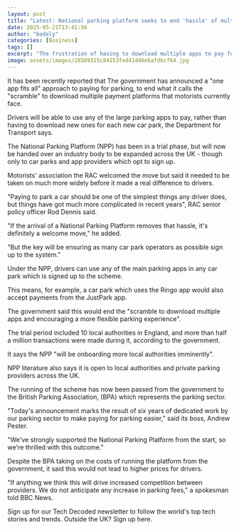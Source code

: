 ```yaml
---
layout: post
title: "Latest: National parking platform seeks to end 'hassle' of multiple parking apps"
date: 2025-05-21T13:41:50
author: "badely"
categories: [Business]
tags: []
excerpt: "The frustration of having to download multiple apps to pay for parking may go if a new platform is widely adopted."
image: assets/images/28589315c84153fed41d46e6afdbcf64.jpg
---
```


It has been recently reported that The government has announced a "one app fits all" approach to paying for parking, to end what it calls the "scramble" to download multiple payment platforms that motorists currently face.

Drivers will be able to use any of the large parking apps to pay, rather than having to download new ones for each new car park, the Department for Transport says.

The National Parking Platform (NPP) has been in a trial phase, but will now be handed over an industry body to be expanded across the UK - though only to car parks and app providers which opt to sign up.

Motorists' association the RAC welcomed the move but said it needed to be taken on much more widely before it made a real difference to drivers.

"Paying to park a car should be one of the simplest things any driver does, but things have got much more complicated in recent years", RAC senior policy officer Rod Dennis said.

"If the arrival of a National Parking Platform removes that hassle, it's definitely a welcome move," he added.

"But the key will be ensuring as many car park operators as possible sign up to the system."

Under the NPP, drivers can use any of the main parking apps in any car park which is signed up to the scheme. 

This means, for example, a car park which uses the Ringo app would also accept payments from the JustPark app. 

The government said this would end the "scramble to download multiple apps and encouraging a more flexible parking experience". 

The trial period included 10 local authorities in England, and more than half a million transactions were made during it, according to the government. 

It says the NPP "will be onboarding more local authorities imminently".

NPP literature also says it is open to local authorities and private parking providers across the UK.

The running of the scheme has now been passed from the government to the British Parking Association, (BPA) which represents the parking sector.

"Today's announcement marks the result of six years of dedicated work by our parking sector to make paying for parking easier," said its boss, Andrew Pester.

"We've strongly supported the National Parking Platform from the start, so we're thrilled with this outcome."

Despite the BPA taking on the costs of running the platform from the government, it said this would not lead to higher prices for drivers. 

"If anything we think this will drive increased competition between providers. We do not anticipate any increase in parking fees," a spokesman told BBC News.

Sign up for our Tech Decoded newsletter to follow the world's top tech stories and trends. Outside the UK? Sign up here.

